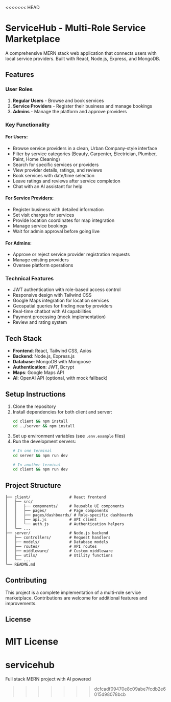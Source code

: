 <<<<<<< HEAD
# ServiceHub - Multi-Role Service Marketplace

A comprehensive MERN stack web application that connects users with local service providers. Built with React, Node.js, Express, and MongoDB.

## Features

### User Roles
1. **Regular Users** - Browse and book services
2. **Service Providers** - Register their business and manage bookings
3. **Admins** - Manage the platform and approve providers

### Key Functionality

#### For Users:
- Browse service providers in a clean, Urban Company-style interface
- Filter by service categories (Beauty, Carpenter, Electrician, Plumber, Paint, Home Cleaning)
- Search for specific services or providers
- View provider details, ratings, and reviews
- Book services with date/time selection
- Leave ratings and reviews after service completion
- Chat with an AI assistant for help

#### For Service Providers:
- Register business with detailed information
- Set visit charges for services
- Provide location coordinates for map integration
- Manage service bookings
- Wait for admin approval before going live

#### For Admins:
- Approve or reject service provider registration requests
- Manage existing providers
- Oversee platform operations

### Technical Features
- JWT authentication with role-based access control
- Responsive design with Tailwind CSS
- Google Maps integration for location services
- Geospatial queries for finding nearby providers
- Real-time chatbot with AI capabilities
- Payment processing (mock implementation)
- Review and rating system

## Tech Stack
- **Frontend**: React, Tailwind CSS, Axios
- **Backend**: Node.js, Express.js
- **Database**: MongoDB with Mongoose
- **Authentication**: JWT, Bcrypt
- **Maps**: Google Maps API
- **AI**: OpenAI API (optional, with mock fallback)

## Setup Instructions

1. Clone the repository
2. Install dependencies for both client and server:
   ```bash
   cd client && npm install
   cd ../server && npm install
   ```
3. Set up environment variables (see `.env.example` files)
4. Run the development servers:
   ```bash
   # In one terminal
   cd server && npm run dev
   
   # In another terminal
   cd client && npm run dev
   ```

## Project Structure
```
├── client/                 # React frontend
│   ├── src/
│   │   ├── components/     # Reusable UI components
│   │   ├── pages/          # Page components
│   │   ├── pages/dashboards/ # Role-specific dashboards
│   │   ├── api.js          # API client
│   │   └── auth.js         # Authentication helpers
│   └── ...
├── server/                 # Node.js backend
│   ├── controllers/        # Request handlers
│   ├── models/             # Database models
│   ├── routes/             # API routes
│   ├── middleware/         # Custom middleware
│   ├── utils/              # Utility functions
│   └── ...
└── README.md
```

## Contributing
This project is a complete implementation of a multi-role service marketplace. Contributions are welcome for additional features and improvements.

## License
MIT License
=======
# servicehub
Full stack MERN project with AI powered
>>>>>>> dcfcadf09470e8c09abe7fcdb2e6015d98078bcb
